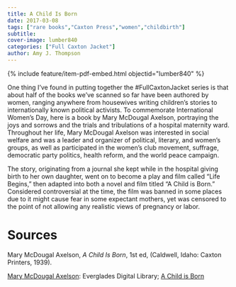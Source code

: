 ```yaml
---
title: A Child Is Born
date: 2017-03-08
tags: ["rare books","Caxton Press","women","childbirth"]
subtitle: 
cover-image: lumber840
categories: ["Full Caxton Jacket"]
author: Amy J. Thompson
---
```


{% include feature/item-pdf-embed.html objectid="lumber840" %}

One thing I’ve found in putting together the #FullCaxtonJacket series is that about half of the books we’ve scanned so far have been authored by women, ranging anywhere from housewives writing children’s stories to internationally known political activists. To commemorate International Women’s Day, here is a book by Mary McDougal Axelson, portraying the joys and sorrows and the trials and tribulations of a hospital maternity ward. Throughout her life, Mary McDougal Axelson was interested in social welfare and was a leader and organizer of political, literary, and women’s groups, as well as participated in the women’s club movement, suffrage, democratic party politics, health reform, and the world peace campaign.

The story, originating from a journal she kept while in the hospital giving birth to her own daughter, went on to become a play and film called “Life Begins,” then adapted into both a novel and film titled “A Child is Born.” Considered controversial at the time, the film was banned in some places due to it might cause fear in some expectant mothers, yet was censored to the point of not allowing any realistic views of pregnancy or labor.

# Sources

Mary McDougal Axelson, *A Child Is Born*, 1st ed, (Caldwell, Idaho: Caxton Printers, 1939).

[Mary McDougal Axelson](http://everglades.fiu.edu/reclaim/collections/axelson.html): Everglades Digital Library; [A Child is Born](http://www.imdb.com/title/tt0032333/?ref_=nm_flmg_wr_2)